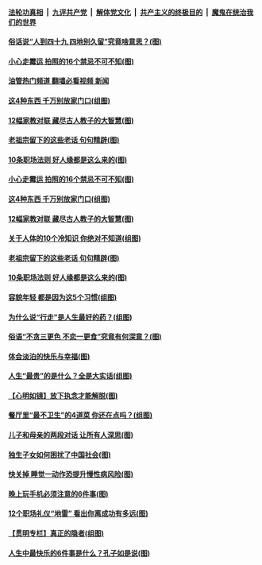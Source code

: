 ####  [法轮功真相](../../../../basic/blob/master/README.md?t=12181502) &nbsp;|&nbsp; [九评共产党](../../../../9ping.md/blob/master/README.md?t=12181502) &nbsp;|&nbsp; [解体党文化](../../../../jtdwh.md/blob/master/README.md?t=12181502)  &nbsp;|&nbsp; [共产主义的终极目的](../../../../gczydzjmd.md/blob/master/README.md?t=12181502) &nbsp;|&nbsp; [魔鬼在统治我们的世界](../../../../mgztzwmdsj.md/blob/master/README.md?t=12181502) 

#### [俗话说“人到四十九 四地别久留”究竟啥意思？(图)](../pages/p8/1024399.md?t=12181502) 

#### [小心走霉运 拍照的16个禁忌不可不知(图)](../pages/p8/1024091.md?t=12181502) 

#### [油管热门频道 翻墙必看视频 新闻](http://129.146.143.75:81/youtube.html?12181502)

#### [这4种东西 千万别放家门口(组图)](../pages/p8/1023856.md?t=12181502) 

#### [12幅家教对联 藏尽古人教子的大智慧(图)](../pages/p8/1024328.md?t=12181502) 

#### [老祖宗留下的这些老话 句句精辟(图)](../pages/p8/1024263.md?t=12181502) 

#### [10条职场法则 好人缘都是这么来的(图)](../pages/p8/1024181.md?t=12181502) 

#### [小心走霉运 拍照的16个禁忌不可不知(图)](../pages/p8/1024091.md?t=12181502) 

#### [这4种东西 千万别放家门口(组图)](../pages/p8/1023856.md?t=12181502) 

#### [12幅家教对联 藏尽古人教子的大智慧(图)](../pages/p8/1024328.md?t=12181502) 

#### [关于人体的10个冷知识 你绝对不知道(组图)](../pages/p8/1024319.md?t=12181502) 

#### [老祖宗留下的这些老话 句句精辟(图)](../pages/p8/1024263.md?t=12181502) 

#### [10条职场法则 好人缘都是这么来的(图)](../pages/p8/1024181.md?t=12181502) 

#### [容貌年轻 都是因为这5个习惯(组图)](../pages/p8/1023852.md?t=12181502) 

#### [为什么说“行走”是人生最好的药？(组图)](../pages/p8/1024182.md?t=12181502) 

#### [俗语“不贪三更色 不恋一更食”究竟有何深意？(图)](../pages/p8/1024162.md?t=12181502) 

#### [体会淡泊的快乐与幸福(图)](../pages/p8/1024160.md?t=12181502) 

#### [人生“最贵”的是什么？全是大实话(组图)](../pages/p8/1024087.md?t=12181502) 

#### [【心明如镜】放下执念才能解脱(图)](../pages/p8/1024056.md?t=12181502) 

#### [餐厅里“最不卫生”的4道菜 你还在点吗？(组图)](../pages/p8/1024066.md?t=12181502) 

#### [儿子和母亲的两段对话 让所有人深思(图)](../pages/p8/1024025.md?t=12181502) 

#### [独生子女如何困扰了中国社会(图)](../pages/p8/1023970.md?t=12181502) 

#### [快关掉 睡觉一动作恐提升慢性病风险(图)](../pages/p8/1023950.md?t=12181502) 

#### [晚上玩手机必须注意的6件事(图)](../pages/p8/1023875.md?t=12181502) 

#### [12个职场礼仪“地雷” 看出你离成功有多远(图)](../pages/p8/1023841.md?t=12181502) 

#### [【贯明专栏】真正的隐者(组图)](../pages/p8/1023857.md?t=12181502) 

#### [人生中最快乐的6件事是什么？孔子如是说(图)](../pages/p8/1023816.md?t=12181502) 

<img src='http://gfw-breaker.win/goodnews/indexes/p8.md' width='0px' height='0px'/>
